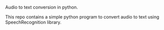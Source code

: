 Audio to text conversion in python.

This repo contains a  simple python program to convert audio to text using SpeechRecognition library.
